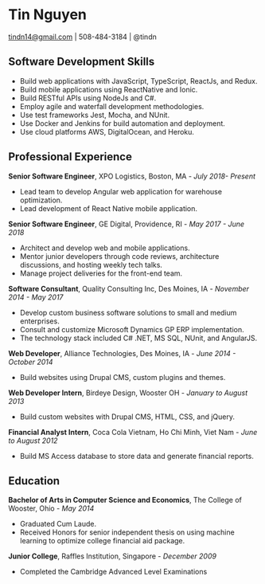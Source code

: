 # Tin Nguyen

tindn14@gmail.com | 508-484-3184 | @tindn

## Software Development Skills

- Build web applications with JavaScript, TypeScript, ReactJs, and Redux.
- Build mobile applications using ReactNative and Ionic.
- Build RESTful APIs using NodeJs and C#.
- Employ agile and waterfall development methodologies.
- Use test frameworks Jest, Mocha, and NUnit.
- Use Docker and Jenkins for build automation and deployment.
- Use cloud platforms AWS, DigitalOcean, and Heroku.

## Professional Experience

**Senior Software Engineer**, XPO Logistics, Boston, MA - _July 2018- Present_

- Lead team to develop Angular web application for warehouse optimization.
- Lead development of React Native mobile application.

**Senior Software Engineer**, GE Digital, Providence, RI - _May 2017 - June 2018_

- Architect and develop web and mobile applications.
- Mentor junior developers through code reviews, architecture discussions, and hosting weekly tech talks.
- Manage project deliveries for the front-end team.

**Software Consultant**, Quality Consulting Inc, Des Moines, IA - _November 2014 - May 2017_

- Develop custom business software solutions to small and medium enterprises.
- Consult and customize Microsoft Dynamics GP ERP implementation.
- The technology stack included C# .NET, MS SQL, NUnit, and AngularJS.

**Web Developer**, Alliance Technologies, Des Moines, IA - _June 2014 - October 2014_

- Build websites using Drupal CMS, custom plugins and themes.

**Web Developer Intern**, Birdeye Design, Wooster OH - _January to August 2013_

- Build custom websites with Drupal CMS, HTML, CSS, and jQuery.

**Financial Analyst Intern**, Coca Cola Vietnam, Ho Chi Minh, Viet Nam - _June to August 2012_

- Build MS Access database to store data and generate financial reports.

## Education

**Bachelor of Arts in Computer Science and Economics**, The College of Wooster, Ohio - _May 2014_

- Graduated Cum Laude.
- Received Honors for senior independent thesis on using machine learning to optimize college financial aid package.

**Junior College**, Raffles Institution, Singapore - _December 2009_

- Completed the Cambridge Advanced Level Examinations
